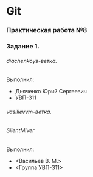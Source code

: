 # Git
### Практическая работа №8
### Задание 1.
###### diachenkoys-ветка. 

Выполнил:
* Дьяченко Юрий Cергеевич
* УВП-311
###### vasilievvm-ветка. 
###### SilentMiver

Выполнил:
* <Васильев В. М.>
* <Группа УВП-311>

